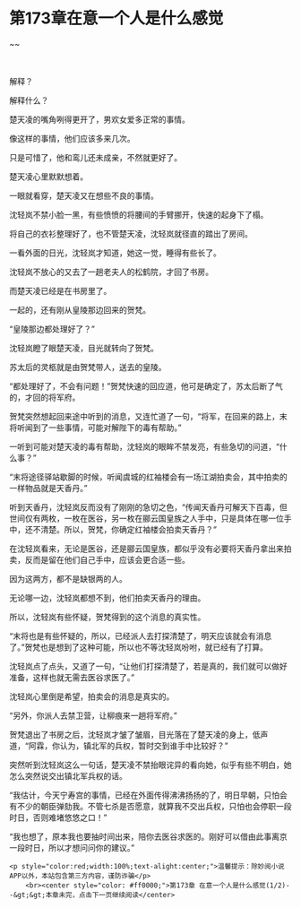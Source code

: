 # 第173章在意一个人是什么感觉
~~
    	    <p name="pagetop" href="javascript:void(0);" onclick="return false" style="line-height: 35px;padding: 10px;color: #333;"> </p><p>解释？</p><p>解释什么？</p><p>楚天凌的嘴角咧得更开了，男欢女爱多正常的事情。</p><p>像这样的事情，他们应该多来几次。</p><p>只是可惜了，他和鸾儿还未成亲，不然就更好了。</p><p>楚天凌心里默默想着。</p><p>一眼就看穿，楚天凌又在想些不良的事情。</p><p>沈轻岚不禁小脸一黑，有些愤愤的将腰间的手臂挪开，快速的起身下了榻。</p><p>将自己的衣衫整理好了，也不管楚天凌，沈轻岚就径直的踏出了房间。</p><p>一看外面的日光，沈轻岚才知道，她这一觉，睡得有些长了。</p><p>沈轻岚不放心的又去了一趟老夫人的松鹤院，才回了书房。</p><p>而楚天凌已经是在书房里了。</p><p>一起的，还有刚从皇陵那边回来的贺梵。</p><p>“皇陵那边都处理好了？”</p><p>沈轻岚瞪了眼楚天凌，目光就转向了贺梵。</p><p>苏太后的灵柩就是由贺梵带人，送去的皇陵。</p><p>“都处理好了，不会有问题！”贺梵快速的回应道，他可是确定了，苏太后断了气的，才回的将军府。</p><p>贺梵突然想起回来途中听到的消息，又连忙道了一句，“将军，在回来的路上，末将听闻到了一些事情，可能对解陛下的毒有帮助。”</p><p>一听到可能对楚天凌的毒有帮助，沈轻岚的眼眸不禁发亮，有些急切的问道，“什么事？”</p><p>“末将途径驿站歇脚的时候，听闻虞城的红袖楼会有一场江湖拍卖会，其中拍卖的一样物品就是天香丹。”</p><p>听到天香丹，沈轻岚反而没有了刚刚的急切之色，“传闻天香丹可解天下百毒，但世间仅有两枚，一枚在医谷，另一枚在郦云国皇族之人手中，只是具体在哪一位手中，还不清楚。所以，贺梵，你确定红袖楼会拍卖天香丹？”</p><p>在沈轻岚看来，无论是医谷，还是郦云国皇族，都似乎没有必要将天香丹拿出来拍卖，反而是留在他们自己手中，应该会更合适一些。</p><p>因为这两方，都不是缺银两的人。</p><p>无论哪一边，沈轻岚都想不到，他们拍卖天香丹的理由。</p><p>所以，沈轻岚有些怀疑，贺梵得到的这个消息的真实性。</p><p>“末将也是有些怀疑的，所以，已经派人去打探清楚了，明天应该就会有消息了。”贺梵也是想到了这种可能，所以也不等沈轻岚吩咐，就已经有了打算。</p><p>沈轻岚点了点头，又道了一句，“让他们打探清楚了，若是真的，我们就可以做好准备，这样也就无需去医谷求医了。”</p><p>沈轻岚心里倒是希望，拍卖会的消息是真实的。</p><p>“另外，你派人去禁卫营，让柳痕来一趟将军府。”</p><p>贺梵退出了书房之后，沈轻岚才皱了皱眉，目光落在了楚天凌的身上，低声道，“阿霖，你认为，镇北军的兵权，暂时交到谁手中比较好？”</p><p>突然听到沈轻岚这么一句话，楚天凌不禁抬眼诧异的看向她，似乎有些不明白，她怎么突然说交出镇北军兵权的话。</p><p>“我估计，今天宁寿宫的事情，已经在外面传得沸沸扬扬的了，明日早朝，只怕会有不少的朝臣弹劾我。不管七杀是否愿意，就算我不交出兵权，只怕也会停职一段时日，否则难堵悠悠之口！”</p><p>“我也想了，原本我也要抽时间出来，陪你去医谷求医的。刚好可以借由此事离京一段时日，所以才想问问你的建议。”</p>
    	
   	<p style="color:red;width:100%;text-alight:center;">温馨提示：除妙阅小说APP以外，本站包含第三方内容，谨防诈骗</p>
    	<br><center style="color: #ff0000;">第173章 在意一个人是什么感觉(1/2)--&gt;&gt;本章未完，点击下一页继续阅读</center>
    	